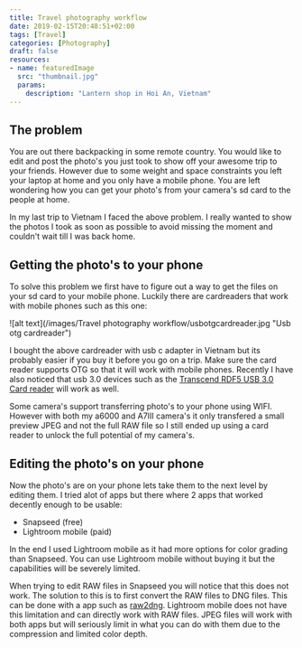 ```yaml
---
title: Travel photography workflow
date: 2019-02-15T20:48:51+02:00
tags: [Travel]
categories: [Photography]
draft: false
resources:
- name: featuredImage
  src: "thumbnail.jpg"
  params:
    description: "Lantern shop in Hoi An, Vietnam"
---
```


## The problem
You are out there backpacking in some remote country. You would like to edit and post the photo's you just took to show off your awesome trip to your friends. However due to some weight and space constraints you left your laptop at home and you only have a mobile phone. You are left wondering how you can get your photo's from your camera's sd card to the people at home.

In my last trip to Vietnam I faced the above problem. I really wanted to show the photos I took as soon as possible to avoid missing the moment and couldn't wait till I was back home. 

## Getting the photo's to your phone
To solve this problem we first have to figure out a way to get the files on your sd card to your mobile phone. Luckily there are cardreaders that work with mobile phones such as this one:

![alt text](/images/Travel photography workflow/usbotgcardreader.jpg "Usb otg cardreader")

I bought the above cardreader with usb c adapter in Vietnam but its probably easier if you buy it before you go on a trip. Make sure the card reader supports OTG so that it will work with mobile phones. Recently I have also noticed that usb 3.0 devices such as the [Transcend RDF5 USB 3.0 Card reader](https://www.transcend-info.com/Products/No-396) will work as well.

Some camera's support transferring photo's to your phone using WIFI. However with both my a6000 and A7III camera's it only transfered a small preview JPEG and not the full RAW file so I still ended up using a card reader to unlock the full potential of my camera's.

## Editing the photo's on your phone
Now the photo's are on your phone lets take them to the next level by editing them. I tried alot of apps but there where 2 apps that worked decently enough to be usable:  
- Snapseed (free)  
- Lightroom mobile (paid)  

In the end I used Lightroom mobile as it had more options for color grading than Snapseed. You can use Lightroom mobile without buying it but the capabilities will be severely limited.

When trying to edit RAW files in Snapseed you will notice that this does not work. The solution to this is to first convert the RAW files to DNG files. This can be done with a app such as [raw2dng](https://play.google.com/store/apps/details?id=com.fimagena.raw2dng). Lightroom mobile does not have this limitation and can directly work with RAW files. JPEG files will work with both apps but will seriously limit in what you can do with them due to the compression and limited color depth.